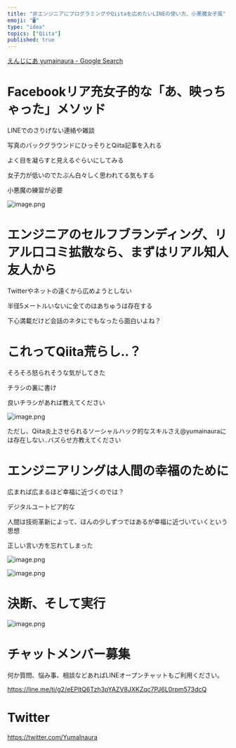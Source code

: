 ```yaml
---
title: "非エンジニアにプログラミングやQiitaを広めたいLINEの使い方、小悪魔女子風"
emoji: "🖥"
type: "idea"
topics: ["Qiita"]
published: true
---
```


[えんじにあ yumainaura - Google Search](https://www.google.co.jp/search?q=%E3%81%88%E3%82%93%E3%81%98%E3%81%AB%E3%81%82+yumainaura&oq=%E3%81%88%E3%82%93%E3%81%98%E3%81%AB%E3%81%82+yumainaura&aqs=chrome..69i57.4578j0j7&sourceid=chrome&ie=UTF-8)

# Facebookリア充女子的な「あ、映っちゃった」メソッド

LINEでのさりげない連絡や雑談

写真のバックグラウンドにひっそりとQiita記事を入れる

よく目を凝らすと見えるぐらいにしてみる

女子力が低いのでたぶん白々しく思われてる気もする

小悪魔の練習が必要

![image.png](https://qiita-image-store.s3.amazonaws.com/0/89618/1cb83e7c-b6fa-e811-5697-f286b3206f34.png)

# エンジニアのセルフブランディング、リアル口コミ拡散なら、まずはリアル知人友人から

Twitterやネットの遠くから広めようとしない

半径5メートルいないに全てのはあちゅうは存在する

下心満載だけど会話のネタにでもなったら面白いよね？


# これってQiita荒らし‥？

そろそろ怒られそうな気がしてきた

チラシの裏に書け

良いチラシがあれば教えてください

![image.png](https://qiita-image-store.s3.amazonaws.com/0/89618/70a8b29b-b73e-781c-e669-9f764af7a6f2.png)

ただし、Qiita炎上させられるソーシャルハック的なスキルさえ@yumainauraには存在しない‥バズらせ方教えてください


# エンジニアリングは人間の幸福のために

広まれば広まるほど幸福に近づくのでは？

デジタルユートピア的な

人間は技術革新によって、ほんの少しずつではあるが幸福に近づいていくという思想

正しい言い方を忘れてしまった

![image.png](https://qiita-image-store.s3.amazonaws.com/0/89618/ae4af3d4-d946-69ba-1147-b55f30161c52.png)

![image.png](https://qiita-image-store.s3.amazonaws.com/0/89618/714454c6-ec8a-8ff1-887b-524b797b6f24.png)


# 決断、そして実行

![image.png](https://qiita-image-store.s3.amazonaws.com/0/89618/74a3a6b1-17e2-4df4-ade0-609507060506.png)








<!-- Update From Qiita API -->

# チャットメンバー募集


何か質問、悩み事、相談などあればLINEオープンチャットもご利用ください。

https://line.me/ti/g2/eEPltQ6Tzh3pYAZV8JXKZqc7PJ6L0rpm573dcQ





# Twitter


https://twitter.com/YumaInaura


<!-- Update From Qiita API -->


